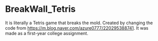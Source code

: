# BreakWall_Tetris
It is literally a Tetris game that breaks the mold. Created by changing the code from https://m.blog.naver.com/azure0777/220295388741.
It was made as a first-year college assignment.
